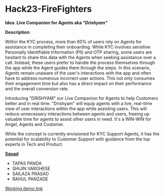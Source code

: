# Hack23-FireFighters

**Idea**: <b>Live Companion for Agents aka <i>"Drishyam"</i></b> 


**Description**: <p> Within the KYC process, more than 80% of users rely on Agents for assistance in completing their onboarding. While KYC involves sensitive Personally Identifiable Information (PII) and OTP sharing, some users are hesitant to share this data with the Agents when seeking assistance over a call. Instead, these users prefer to handle the process themselves through the app while the Agent guides them through the steps. In this scenario, Agents remain unaware of the user's interactions with the app and often have to address numerous incorrect user actions. This not only consumes their engagement time but also has a direct impact on their performance and the overall conversion rate. </p>

<p> Introducing "DRISHYAM" our Live Companion for Agents to help Customers better and in real time. "Drishyam" will equip agents with a live, real-time view of user interactions within the app while assisting users.
This will reduce unnecessary interactions between agents and users, freeing up valuable time for agents to assist other users in need. It's a WIN-WIN for Angel, Agents and Customer. 
</p>

<p> While the concept is currently envisioned for KYC Support Agents, it has the potential for scalability to Customer Support with guidance from the top experts in Tech and Product</p>


**[Squad]()**
* TAPAS PANDA
* SHIJIN VARGHESE
* SAILAZA PRASAD
* RAHUL PANZADE

[Working demo link](https://drive.google.com/file/d/1RMjAN9pyAsuDGd6PCpMig45-FHh085EP/view?usp=sharing)
